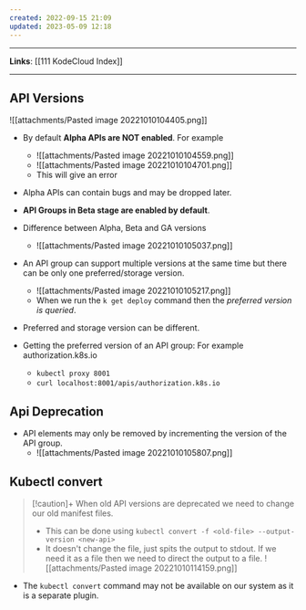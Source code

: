 ```yaml
---
created: 2022-09-15 21:09
updated: 2023-05-09 12:18
---
```

---
**Links**: [[111 KodeCloud Index]]

---
## API Versions
![[attachments/Pasted image 20221010104405.png]]

- By default **Alpha APIs are NOT enabled**. For example
	- ![[attachments/Pasted image 20221010104559.png]]
	- ![[attachments/Pasted image 20221010104701.png]]
	- This will give an error
- Alpha APIs can contain bugs and may be dropped later.

- **API Groups in Beta stage are enabled by default**.
- Difference between Alpha, Beta and GA versions
	- ![[attachments/Pasted image 20221010105037.png]]

- An API group can support multiple versions at the same time but there can be only one preferred/storage version.
	- ![[attachments/Pasted image 20221010105217.png]]
	- When we run the `k get deploy` command then the *preferred version is queried*. 

- Preferred and storage version can be different.

- Getting the preferred version of an API group: For example authorization.k8s.io
	- `kubectl proxy 8001` 
	- `curl localhost:8001/apis/authorization.k8s.io`

## Api Deprecation
- API elements may only be removed by incrementing the version of the API group.
	- ![[attachments/Pasted image 20221010105807.png]]

## Kubectl convert
> [!caution]+ When old API versions are deprecated we need to change our old manifest files. 
> - This can be done using `kubectl convert -f <old-file> --output-version <new-api>`
> - It doesn't change the file, just spits the output to stdout. If we need it as a file then we need to direct the output to a file.
> ![[attachments/Pasted image 20221010114159.png]]

- The `kubectl convert` command may not be available on our system as it is a separate plugin.